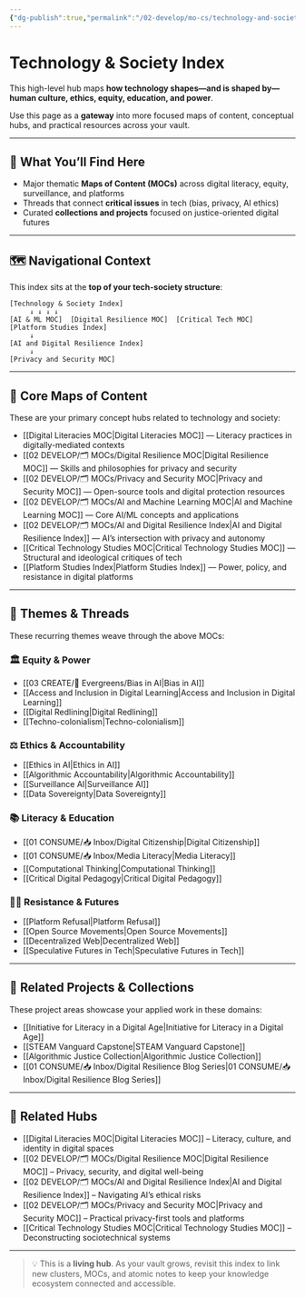 ```yaml
---
{"dg-publish":true,"permalink":"/02-develop/mo-cs/technology-and-society-index/","title":"Technology & Society Index","tags":["index","tech-society","digital-literacy","ethics","critical-digital-literacies","digital-futures"],"created":"2025-07-16","updated":"2025-07-16"}
---
```



# Technology & Society Index

This high-level hub maps **how technology shapes—and is shaped by—human culture, ethics, equity, education, and power**.

Use this page as a **gateway** into more focused maps of content, conceptual hubs, and practical resources across your vault.

---

## 🔎 What You’ll Find Here

- Major thematic **Maps of Content (MOCs)** across digital literacy, equity, surveillance, and platforms
- Threads that connect **critical issues** in tech (bias, privacy, AI ethics)
- Curated **collections and projects** focused on justice-oriented digital futures

---

## 🗺️ Navigational Context

This index sits at the **top of your tech-society structure**:

```
[Technology & Society Index]
     ↓ ↓ ↓ ↓
[AI & ML MOC]  [Digital Resilience MOC]  [Critical Tech MOC]  [Platform Studies Index]
     ↓
[AI and Digital Resilience Index]
     ↓
[Privacy and Security MOC]
```

---

## 🧭 Core Maps of Content

These are your primary concept hubs related to technology and society:

- [[Digital Literacies MOC\|Digital Literacies MOC]] — Literacy practices in digitally-mediated contexts  
- [[02 DEVELOP/🗂️ MOCs/Digital Resilience MOC\|Digital Resilience MOC]] — Skills and philosophies for privacy and security  
- [[02 DEVELOP/🗂️ MOCs/Privacy and Security MOC\|Privacy and Security MOC]] — Open-source tools and digital protection resources  
- [[02 DEVELOP/🗂️ MOCs/AI and Machine Learning MOC\|AI and Machine Learning MOC]] — Core AI/ML concepts and applications  
- [[02 DEVELOP/🗂️ MOCs/AI and Digital Resilience Index\|AI and Digital Resilience Index]] — AI’s intersection with privacy and autonomy  
- [[Critical Technology Studies MOC\|Critical Technology Studies MOC]] — Structural and ideological critiques of tech  
- [[Platform Studies Index\|Platform Studies Index]] — Power, policy, and resistance in digital platforms  

---

## 🧠 Themes & Threads

These recurring themes weave through the above MOCs:

### 🏛️ Equity & Power  
- [[03 CREATE/🌲 Evergreens/Bias in AI\|Bias in AI]]  
- [[Access and Inclusion in Digital Learning\|Access and Inclusion in Digital Learning]]  
- [[Digital Redlining\|Digital Redlining]]  
- [[Techno-colonialism\|Techno-colonialism]]

### ⚖️ Ethics & Accountability  
- [[Ethics in AI\|Ethics in AI]]  
- [[Algorithmic Accountability\|Algorithmic Accountability]]  
- [[Surveillance AI\|Surveillance AI]]  
- [[Data Sovereignty\|Data Sovereignty]]

### 📚 Literacy & Education  
- [[01 CONSUME/📥 Inbox/Digital Citizenship\|Digital Citizenship]]  
- [[01 CONSUME/📥 Inbox/Media Literacy\|Media Literacy]]  
- [[Computational Thinking\|Computational Thinking]]  
- [[Critical Digital Pedagogy\|Critical Digital Pedagogy]]

### ✊🏽 Resistance & Futures  
- [[Platform Refusal\|Platform Refusal]]  
- [[Open Source Movements\|Open Source Movements]]  
- [[Decentralized Web\|Decentralized Web]]  
- [[Speculative Futures in Tech\|Speculative Futures in Tech]]

---

## 📁 Related Projects & Collections

These project areas showcase your applied work in these domains:

- [[Initiative for Literacy in a Digital Age\|Initiative for Literacy in a Digital Age]]  
- [[STEAM Vanguard Capstone\|STEAM Vanguard Capstone]]  
- [[Algorithmic Justice Collection\|Algorithmic Justice Collection]]  
- [[01 CONSUME/📥 Inbox/Digital Resilience Blog Series\|01 CONSUME/📥 Inbox/Digital Resilience Blog Series]]  

---

## 📍 Related Hubs

- [[Digital Literacies MOC\|Digital Literacies MOC]] – Literacy, culture, and identity in digital spaces  
- [[02 DEVELOP/🗂️ MOCs/Digital Resilience MOC\|Digital Resilience MOC]] – Privacy, security, and digital well-being  
- [[02 DEVELOP/🗂️ MOCs/AI and Digital Resilience Index\|AI and Digital Resilience Index]] – Navigating AI’s ethical risks  
- [[02 DEVELOP/🗂️ MOCs/Privacy and Security MOC\|Privacy and Security MOC]] – Practical privacy-first tools and platforms  
- [[Critical Technology Studies MOC\|Critical Technology Studies MOC]] – Deconstructing sociotechnical systems

---

> 💡 This is a **living hub**. As your vault grows, revisit this index to link new clusters, MOCs, and atomic notes to keep your knowledge ecosystem connected and accessible.